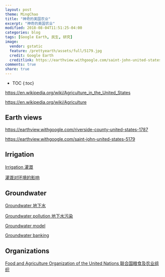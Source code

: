 ```yaml
---
layout: post
theme: MingChao
title: "神奇的美国农业"
excerpt: "神奇的美国农业"
modified: 2018-08-04T11:51:25-04:00
categories: blog
tags: [Google Earth, 民生, 研究]
image:
  vendor: gstatic
  feature: /prettyearth/assets/full/5179.jpg
  credit: Google Earth
  creditlink: https://earthview.withgoogle.com/saint-john-united-states-5179
comments: true
share: true
---
```


* TOC
{:toc}

https://en.wikipedia.org/wiki/Agriculture_in_the_United_States

https://en.wikipedia.org/wiki/Agriculture

## Earth views

https://earthview.withgoogle.com/riverside-county-united-states-1787

https://earthview.withgoogle.com/saint-john-united-states-5179

## Irrigation

[Irrigation 灌溉](https://en.wikipedia.org/wiki/Irrigation)

[灌溉对环境的影响](https://en.wikipedia.org/wiki/Environmental_impact_of_irrigation)

## Groundwater

[Groundwater 地下水](https://en.wikipedia.org/wiki/Groundwater)

[Groundwater pollution 地下水污染](https://en.wikipedia.org/wiki/Groundwater_pollution)

[Groundwater model](https://en.wikipedia.org/wiki/Groundwater_model)

[Groundwater banking](https://en.wikipedia.org/wiki/Groundwater_banking)

## Organizations

[Food and Agriculture Organization of the United Nations 联合国粮食及农业组织](https://en.wikipedia.org/wiki/Food_and_Agriculture_Organization)